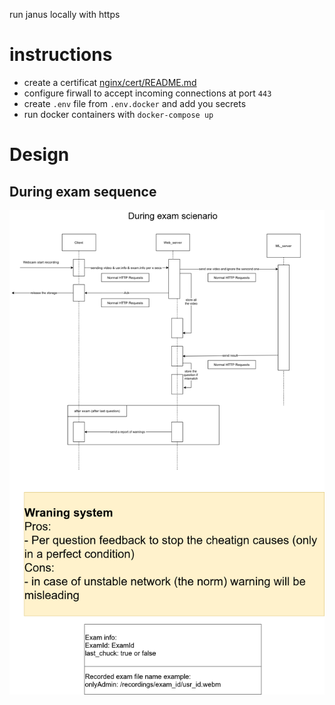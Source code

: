 run janus locally with https

# instructions
- create a certificat [nginx/cert/README.md](https://github.com/Leon-OnlineLearning/leon-all/blob/main/nginx/cert/README.md)
- configure firwall to accept incoming connections at port `443`
- create `.env` file from `.env.docker` and add you secrets
- run docker containers with `docker-compose up`

# Design
## During exam sequence
![during exam sequenec](design/DuringExamSequence.png)